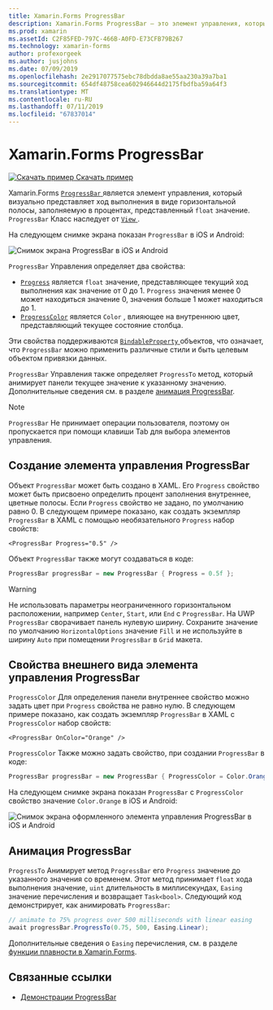 ```yaml
---
title: Xamarin.Forms ProgressBar
description: Xamarin.Forms ProgressBar — это элемент управления, который визуально представляет ход выполнения в виде горизонтальной полосы, заполняемую основанное на свойстве, число с плавающей запятой.
ms.prod: xamarin
ms.assetId: C2F85FED-797C-466B-A0FD-E73CFB79B267
ms.technology: xamarin-forms
author: profexorgeek
ms.author: jusjohns
ms.date: 07/09/2019
ms.openlocfilehash: 2e2917077575ebc78dbdda8ae55aa230a39a7ba1
ms.sourcegitcommit: 654df48758cea602946644d2175fbdfba59a64f3
ms.translationtype: MT
ms.contentlocale: ru-RU
ms.lasthandoff: 07/11/2019
ms.locfileid: "67837014"
---
```

# <a name="xamarinforms-progressbar"></a>Xamarin.Forms ProgressBar
[![Скачать пример](~/media/shared/download.png) Скачать пример](https://github.com/xamarin/xamarin-forms-samples/tree/master/UserInterface/ProgressBarDemos)

Xamarin.Forms [ `ProgressBar` ](xref:Xamarin.Forms.ProgressBar) является элемент управления, который визуально представляет ход выполнения в виде горизонтальной полосы, заполняемую в процентах, представленный `float` значение. `ProgressBar` Класс наследует от [ `View` ](xref:Xamarin.Forms.View).

На следующем снимке экрана показан `ProgressBar` в iOS и Android:

![Снимок экрана ProgressBar в iOS и Android](progressbar-images/progressbars-default.png "ProgressBar в iOS и Android")

`ProgressBar` Управления определяет два свойства:

* [`Progress`](xref:Xamarin.Forms.ProgressBar.Progress) является `float` значение, представляющее текущий ход выполнения как значение от 0 до 1. `Progress` значения менее 0 может находиться значение 0, значения больше 1 может находиться до 1.
* [`ProgressColor`](xref:Xamarin.Forms.ProgressBar.ProgressColor) является `Color` , влияющее на внутреннюю цвет, представляющий текущее состояние столбца.

Эти свойства поддерживаются [ `BindableProperty` ](xref:Xamarin.Forms.BindableProperty) объектов, что означает, что `ProgressBar` можно применить различные стили и быть целевым объектом привязки данных.

`ProgressBar` Управления также определяет `ProgressTo` метод, который анимирует панели текущее значение к указанному значению. Дополнительные сведения см. в разделе [анимация ProgressBar](#animate-a-progressbar).

> [!NOTE]
> `ProgressBar` Не принимает операции пользователя, поэтому он пропускается при помощи клавиши Tab для выбора элементов управления.

## <a name="create-a-progressbar"></a>Создание элемента управления ProgressBar

Объект `ProgressBar` может быть создано в XAML. Его `Progress` свойство может быть присвоено определить процент заполнения внутреннее, цветные полосы. Если `Progress` свойство не задано, по умолчанию равно 0. В следующем примере показано, как создать экземпляр `ProgressBar` в XAML с помощью необязательного `Progress` набор свойств:

```xaml
<ProgressBar Progress="0.5" />
```

Объект `ProgressBar` также могут создаваться в коде:

```csharp
ProgressBar progressBar = new ProgressBar { Progress = 0.5f };
```

> [!WARNING]
> Не использовать параметры неограниченного горизонтальном расположении, например `Center`, `Start`, или `End` с `ProgressBar`. На UWP `ProgressBar` сворачивает панель нулевую ширину. Сохраните значение по умолчанию `HorizontalOptions` значение `Fill` и не используйте в ширину `Auto` при помещении `ProgressBar` в `Grid` макета.

## <a name="progressbar-appearance-properties"></a>Свойства внешнего вида элемента управления ProgressBar

`ProgressColor` Для определения панели внутреннее свойство можно задать цвет при `Progress` свойства не равно нулю. В следующем примере показано, как создать экземпляр `ProgressBar` в XAML с `ProgressColor` набор свойств:

```xaml
<ProgressBar OnColor="Orange" />
```

`ProgressColor` Также можно задать свойство, при создании `ProgressBar` в коде:

```csharp
ProgressBar progressBar = new ProgressBar { ProgressColor = Color.Orange };
```

На следующем снимке экрана показан `ProgressBar` с `ProgressColor` свойство значение `Color.Orange` в iOS и Android:

![Снимок экрана оформленного элемента управления ProgressBar в iOS и Android](progressbar-images/progressbars-styled.png "стиль элемента управления ProgressBar в iOS и Android")

## <a name="animate-a-progressbar"></a>Анимация ProgressBar

`ProgressTo` Анимирует метод `ProgressBar` его `Progress` значение до указанного значения со временем. Этот метод принимает `float` хода выполнения значение, `uint` длительность в миллисекундах, `Easing` значение перечисления и возвращает `Task<bool>`. Следующий код демонстрирует, как анимировать `ProgressBar`:

```csharp
// animate to 75% progress over 500 milliseconds with linear easing
await progressBar.ProgressTo(0.75, 500, Easing.Linear);
```

Дополнительные сведения о `Easing` перечисления, см. в разделе [функции плавности в Xamarin.Forms](~/xamarin-forms/user-interface/animation/easing.md).

## <a name="related-links"></a>Связанные ссылки

* [Демонстрации ProgressBar](https://github.com/xamarin/xamarin-forms-samples/tree/master/UserInterface/ProgressBarDemos)
